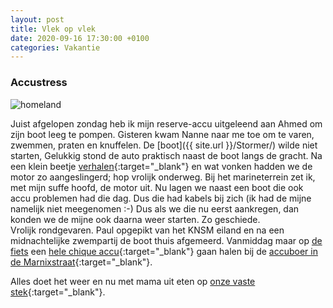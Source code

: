 ```yaml
---
layout: post
title: Vlek op vlek
date: 2020-09-16 17:30:00 +0100
categories: Vakantie
---
```


### Accustress
![homeland](https://prisse.net/homeland.jpg)  

Juist afgelopen zondag heb ik mijn reserve-accu uitgeleend aan Ahmed om zijn boot leeg te pompen. Gisteren kwam Nanne naar me toe om te varen, zwemmen, praten en knuffelen.
De [boot]({{ site.url }}/Stormer/) wilde niet starten, Gelukkig stond de auto praktisch naast de boot langs de gracht. Na een klein beetje [verhalen](https://www.betekenis-definitie.nl/verhalen){:target="_blank"} en wat vonken hadden we de motor zo aangeslingerd; hop vrolijk onderweg.
Bij het marineterrein zet ik, met mijn suffe hoofd, de motor uit. Nu lagen we naast een boot die ook accu problemen had die dag. Dus die had kabels bij zich (ik had de mijne namelijk niet meegenomen :-) Dus als we die nu eerst aankregen, dan konden we de mijne ook daarna weer starten. Zo geschiede.  
Vrolijk rondgevaren. Paul opgepikt van het KNSM eiland en na een midnachtelijke zwempartij de boot thuis afgemeerd. Vanmiddag maar op [de fiets](https://prisse.nl/holgerfiets/) een [hele chique accu](https://www.optimabatteries.com/en-us/redtop-starting-battery){:target="_blank"} gaan halen bij de [accuboer in de Marnixstraat](https://www.accuverkoopamsterdam.com/){:target="_blank"}.

Alles doet het weer en nu met mama uit eten op [onze vaste stek](https://www.pensionhomeland.com){:target="_blank"}.
